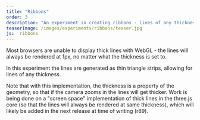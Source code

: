 ```yaml
---
title: "Ribbons"
order: 3
description: "An experiment in creating ribbons - lines of any thickness - which is not possible by default in thee.js"
teaserImage: /images/experiments/ribbons/teaser.jpg
js:  ribbons
---
```


<p>
    Most browsers are unable to display thick lines with WebGL - the lines will always be
    rendered at 1px, no matter what the thickness is set to.
</p>

<p>
  In this experiment the lines are generated as thin triangle strips, allowing for lines of
  any thickness.
</p>

<p>
  Note that with this implementation, the thickness is a property of the geometry,
  so that if the camera zooms in the lines will get thicker.
  Work is being done on a "screen space" implementation of thick lines in the three.js core
  (so that the lines will always be rendered at same thickness),
  which will likely be added in the next release at time of writing (r89).
</p>
<canvas id="canvas"></canvas>
